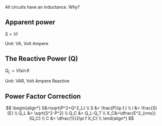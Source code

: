 
All circuits have an inductance. Why?

## Apparent power

$S=VI$

Unit: $\text{VA}$, Volt Ampere

## The Reactive Power (Q)

$Q_L = VI \sin \theta$

Unit: $\text{VAR}$, Volt Ampere Reactive

## Power Factor Correction

$$
\begin{align*}
    S&=\sqrt{P^2+Q^2_L} \\
    S &= \frac{P}{p.f.} \\
    I &= \frac{S}{E} \\
    Q_L &= \sqrt{S^2-P^2} \\
    Q_C &= Q_L-Q_T \\
    X_C&=\dfrac{E^2_{rms}}{Q_C} \\
    C &= \dfrac{1}{2\pi f X_C} \\
\end{align*}
$$

